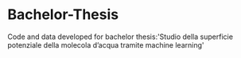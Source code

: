 # Bachelor-Thesis
Code and data developed for bachelor thesis:'Studio della superficie potenziale della molecola d’acqua tramite machine learning'
